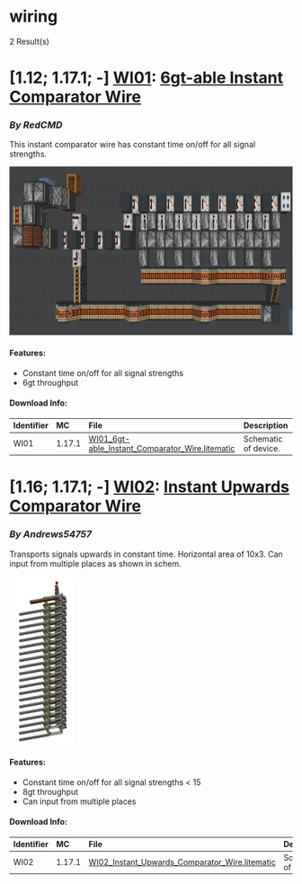 # wiring
2 Result(s)

# [1.12; 1.17.1; -] [WI01](WI01%206gt-able%20Instant%20Comparator%20Wire): [6gt-able Instant Comparator Wire](WI01%206gt-able%20Instant%20Comparator%20Wire/WI01_6gt-able_Instant_Comparator_Wire.pdf)
### *By RedCMD*

This instant comparator wire has constant time on/off for all signal strengths.

<img src="WI01%206gt-able%20Instant%20Comparator%20Wire/redcmd.png?raw=1" height="300px">

#### Features:
- Constant time on/off for all signal strengths
- 6gt throughput

#### Download Info:
|Identifier   | MC       | File                                                                                                                                                     | Description           |
|------------ |:-------- |:-------------------------------------------------------------------------------------------------------------------------------------------------------- |:----------------------|
|WI01         | 1.17.1   | [WI01_6gt-able_Instant_Comparator_Wire.litematic](WI01%206gt-able%20Instant%20Comparator%20Wire/WI01_6gt-able_Instant_Comparator_Wire.litematic?raw=1)   | Schematic of device.  |



# [1.16; 1.17.1; -] [WI02](WI02%20Instant%20Upwards%20Comparator%20Wire): [Instant Upwards Comparator Wire](WI02%20Instant%20Upwards%20Comparator%20Wire/WI02_Instant_Upwards_Comparator_Wire.pdf)
### *By Andrews54757*

Transports signals upwards in constant time. Horizontal area of 10x3. Can input from multiple places as shown in schem.

<img src="WI02%20Instant%20Upwards%20Comparator%20Wire/area_render_3_copy.png?raw=1" height="300px">

#### Features:
- Constant time on/off for all signal strengths < 15
- 8gt throughput
- Can input from multiple places

#### Download Info:
|Identifier   | MC       | File                                                                                                                                                  | Description           |
|------------ |:-------- |:----------------------------------------------------------------------------------------------------------------------------------------------------- |:----------------------|
|WI02         | 1.17.1   | [WI02_Instant_Upwards_Comparator_Wire.litematic](WI02%20Instant%20Upwards%20Comparator%20Wire/WI02_Instant_Upwards_Comparator_Wire.litematic?raw=1)   | Schematic of device.  |
